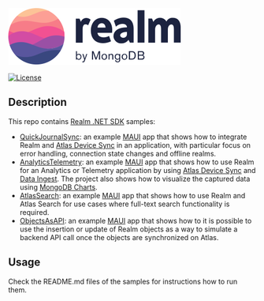<picture>
    <source srcset="./media/logo-dark.svg" media="(prefers-color-scheme: dark)" alt="realm by MongoDB">
    <img src="./media/logo.svg" alt="realm by MongoDB">
</picture>

[![License](https://img.shields.io/badge/License-Apache-blue.svg)](LICENSE)

## Description

This repo contains [Realm .NET SDK](https://github.com/realm/realm-dotnet) samples:
* [QuickJournalSync](QuickJournalSync): an example [MAUI](https://github.com/dotnet/maui) app that shows how to integrate Realm and [Atlas Device Sync](https://www.mongodb.com/docs/atlas/app-services/sync/get-started/) in an application, with particular focus on error handling, connection state changes and offline realms.
* [AnalyticsTelemetry](AnalyticsTelemetry): an example [MAUI](https://github.com/dotnet/maui) app that shows how to use Realm for an Analytics or Telemetry application by using [Atlas Device Sync](https://www.mongodb.com/docs/atlas/app-services/sync/) and [Data Ingest](https://www.mongodb.com/docs/realm/sdk/dotnet/sync/asymmetric-sync/). The project also shows how to visualize the captured data using [MongoDB Charts](https://www.mongodb.com/docs/charts/).
* [AtlasSearch](AtlasSearch): an example [MAUI](https://github.com/dotnet/maui) app that shows how to use Realm and Atlas Search for use cases where full-text search functionality is required.
* [ObjectsAsAPI](ObjectsAsAPI): an example [MAUI](https://github.com/dotnet/maui) app that shows how to it is possible to use the insertion or update of Realm objects as a way to simulate a backend API call once the objects are synchronized on Atlas.

## Usage
Check the README.md files of the samples for instructions how to run them.